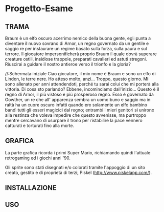 # Progetto-Esame

<b><h2>TRAMA</h2></b>

 Braum è un elfo oscuro acerrimo nemico della buona gente, egli punta a diventare il nuovo sovrano di Arnor, un regno governato da un gentile e saggio re per instaurare un regime basato sulla forza, sulla paura e sul terrore.
Il giocatore impersonificherà proprio Braum il quale dovrà superare creature ostili, insidiose trappole, preparati cavalieri ed astuti stregoni.
Riuscirai a guidare il nostro antieroe verso il trionfo e la gloria?

//:Schermata iniziale
Ciao giocatore, il mio nome è Braum e sono un elfo di Lindon, le terre nere.
Ho atteso molto, anzi... Troppo, questo giorno.
Mi sono allenato per anni attendendoti, perché tu sarai colui che mi porterà alla vittoria.
Di cosa sto parlando? Ebbene, incominciamo dall'inizio...
Questo è il regno di Arnor, il più vistoso e più prosperoso regno.
Esso è governato da Gowther, un re che all' apparenza sembra un uomo buno e saggio ma in raltà ha un cuore oscuro infatti quando ero solamente un elfo bambino bandì tutti gli esseri magicici dal regno; entrambi i mieri genitori si unirono alla restinza che voleva impedire che questo avvenisse, ma purtroppo mentre cercavano di usurpare il trono per ristabilire la pace vennero catturati e torturati fino alla morte.
 
<b><h2>GRAFICA</h2></b>

La parte grafica ricorda i primi Super Mario, richiamando quindi l'attuale retrogaming ed i giochi anni '90.

Gli sprite sono stati disegnati e/o colorati tramite l'appoggio di un sito creato, gestito e di proprietà di terzi, Piskel (http://www.piskelapp.com/).

<b><h2>INSTALLAZIONE</h2></b>

<b><h2>USO</h2></b>
